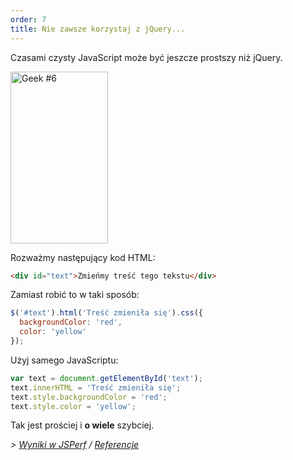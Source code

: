 ```yaml
---
order: 7
title: Nie zawsze korzystaj z jQuery...
---
```


Czasami czysty JavaScript może być jeszcze prostszy niż jQuery.

<div class="img-right">
  <img id="geek-6" class="icos-geek" src="http://browserdiet.com/en/assets/img/6.png" alt="Geek #6" width="156" height="275" />
</div>

Rozważmy następujący kod HTML:

```html
<div id="text">Zmieńmy treść tego tekstu</div>
```

Zamiast robić to w taki sposób:

```js
$('#text').html('Treść zmieniła się').css({
  backgroundColor: 'red',
  color: 'yellow'
});
```

Użyj samego JavaScriptu:

```js
var text = document.getElementById('text');
text.innerHTML = 'Treść zmieniła się';
text.style.backgroundColor = 'red';
text.style.color = 'yellow';
```

Tak jest prościej i **o wiele** szybciej.

*> [Wyniki w JSPerf](http://jsperf.com/jquery-vs-javascript-performance-text) / [Referencje](https://github.com/zenorocha/browser-diet/wiki/References#dont-use-jquery)*
